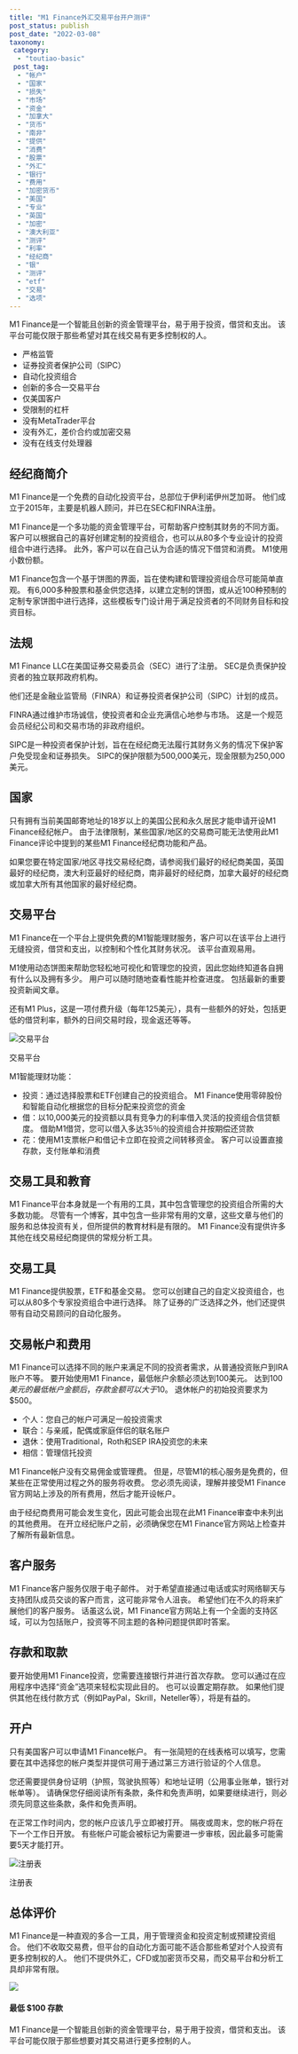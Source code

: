 ```yaml
---
title: "M1 Finance外汇交易平台开户测评"
post_status: publish
post_date: "2022-03-08"
taxonomy:
 category: 
  - "toutiao-basic"
 post_tag: 
  - "帐户"
  - "国家"
  - "损失"
  - "市场"
  - "资金"
  - "加拿大"
  - "货币"
  - "南非"
  - "提供"
  - "消费"
  - "股票"
  - "外汇"
  - "银行"
  - "费用"
  - "加密货币"
  - "美国"
  - "专业"
  - "英国"
  - "加密"
  - "澳大利亚"
  - "测评"
  - "利率"
  - "经纪商"
  - "银"
  - "测评"
  - "etf"
  - "交易"
  - "选项"
---
```


M1 Finance是一个智能且创新的资金管理平台，易于用于投资，借贷和支出。 该平台可能仅限于那些希望对其在线交易有更多控制权的人。
- 严格监管
- 证券投资者保护公司（SIPC）
- 自动化投资组合
- 创新的多合一交易平台
- 仅美国客户
- 受限制的杠杆
- 没有MetaTrader平台
- 没有外汇，差价合约或加密交易
- 没有在线支付处理器


## 经纪商简介

M1 Finance是一个免费的自动化投资平台，总部位于伊利诺伊州芝加哥。 他们成立于2015年，主要是机器人顾问，并已在SEC和FINRA注册。

M1 Finance是一个多功能的资金管理平台，可帮助客户控制其财务的不同方面。 客户可以根据自己的喜好创建定制的投资组合，也可以从80多个专业设计的投资组合中进行选择。 此外，客户可以在自己认为合适的情况下借贷和消费。 M1使用小数份额。

M1 Finance包含一个基于饼图的界面，旨在使构建和管理投资组合尽可能简单直观。 有6,000多种股票和基金供您选择，以建立定制的饼图，或从近100种预制的定制专家饼图中进行选择，这些模板专门设计用于满足投资者的不同财务目标和投资目标。

## 法规

M1 Finance LLC在美国证券交易委员会（SEC）进行了注册。 SEC是负责保护投资者的独立联邦政府机构。

他们还是金融业监管局（FINRA）和证券投资者保护公司（SIPC）计划的成员。

FINRA通过维护市场诚信，使投资者和企业充满信心地参与市场。 这是一个规范会员经纪公司和交易市场的非政府组织。

SIPC是一种投资者保护计划，旨在在经纪商无法履行其财务义务的情况下保护客户免受现金和证券损失。 SIPC的保护限额为500,000美元，现金限额为250,000美元。

## 国家

只有拥有当前美国邮寄地址的18岁以上的美国公民和永久居民才能申请开设M1 Finance经纪帐户。 由于法律限制，某些国家/地区的交易商可能无法使用此M1 Finance评论中提到的某些M1 Finance经纪商功能和产品。

如果您要在特定国家/地区寻找交易经纪商，请参阅我们最好的经纪商美国，英国最好的经纪商，澳大利亚最好的经纪商，南非最好的经纪商，加拿大最好的经纪商或加拿大所有其他国家的最好经纪商。

## 交易平台

M1 Finance在一个平台上提供免费的M1智能理财服务，客户可以在该平台上进行无缝投资，借贷和支出，以控制和个性化其财务状况。 该平台直观易用。

M1使用动态饼图来帮助您轻松地可视化和管理您的投资，因此您始终知道各自拥有什么以及拥有多少。 用户可以随时随地查看性能并检查进度。 包括最新的重要投资新闻文章。

还有M1 Plus，这是一项付费升级（每年125美元），具有一些额外的好处，包括更低的借贷利率，额外的日间交易时段，现金返还等等。

![交易平台](https://cdn.fendou.la/funstoutiao/2020/10/M1-Finance-Trading-Platforms-480x1024.png "交易平台")

交易平台

M1智能理财功能：
- 投资：通过选择股票和ETF创建自己的投资组合。 M1 Finance使用零碎股份和智能自动化根据您的目标分配来投资您的资金
- 借：以10,000美元的投资额以具有竞争力的利率借入灵活的投资组合信贷额度。 借助M1借贷，您可以借入多达35％的投资组合并按期偿还贷款
- 花：使用M1支票帐户和借记卡立即在投资之间转移资金。 客户可以设置直接存款，支付账单和消费

## 交易工具和教育

M1 Finance平台本身就是一个有用的工具，其中包含管理您的投资组合所需的大多数功能。 尽管有一个博客，其中包含一些非常有用的文章，这些文章与他们的服务和总体投资有关，但所提供的教育材料是有限的。 M1 Finance没有提供许多其他在线交易经纪商提供的常规分析工具。

## 交易工具

M1 Finance提供股票，ETF和基金交易。 您可以创建自己的自定义投资组合，也可以从80多个专家投资组合中进行选择。 除了证券的广泛选择之外，他们还提供带有自动交易顾问的自动化服务。

## 交易帐户和费用

M1 Finance可以选择不同的账户来满足不同的投资者需求，从普通投资账户到IRA账户不等。 要开始使用M1 Finance，最低帐户余额必须达到100美元。 达到$100美元的最低帐户金额后，存款金额可以大于$10。 退休帐户的初始投资要求为$500。
- 个人：您自己的帐户可满足一般投资需求
- 联合：与亲戚，配偶或家庭伴侣的联名账户
- 退休：使用Traditional，Roth和SEP IRA投资您的未来
- 相信：管理信托投资

M1 Finance帐户没有交易佣金或管理费。 但是，尽管M1的核心服务是免费的，但某些在正常使用过程之外的服务将收费。 您必须先阅读，理解并接受M1 Finance官方网站上涉及的所有费用，然后才能开设帐户。

由于经纪商费用可能会发生变化，因此可能会出现在此M1 Finance审查中未列出的其他费用。 在开立经纪账户之前，必须确保您在M1 Finance官方网站上检查并了解所有最新信息。

## 客户服务

M1 Finance客户服务仅限于电子邮件。 对于希望直接通过电话或实时网络聊天与支持团队成员交谈的客户而言，这可能非常令人沮丧。 希望他们在不久的将来扩展他们的客户服务。 话虽这么说，M1 Finance官方网站上有一个全面的支持区域，可以为包括账户，投资等不同主题的各种问题提供即时答案。

## 存款和取款

要开始使用M1 Finance投资，您需要连接银行并进行首次存款。 您可以通过在应用程序中选择“资金”选项来轻松实现此目的。 也可以设置定期存款。 如果他们提供其他在线付款方式（例如PayPal，Skrill，Neteller等），将是有益的。

## 开户

只有美国客户可以申请M1 Finance帐户。 有一张简短的在线表格可以填写，您需要在其中选择您的帐户类型并提供可用于通过第三方进行验证的个人信息。

您还需要提供身份证明（护照，驾驶执照等）和地址证明（公用事业账单，银行对帐单等）。 请确保您仔细阅读所有条款，条件和免责声明，如果要继续进行，则必须先同意这些条款，条件和免责声明。

在正常工作时间内，您的帐户应该几乎立即被打开。 隔夜或周末，您的帐户将在下一个工作日开放。 有些帐户可能会被标记为需要进一步审核，因此最多可能需要5天才能打开。

![注册表](https://cdn.fendou.la/funstoutiao/2020/10/M1-Finance-Registration-Form.png "注册表")

注册表

## 总体评价

M1 Finance是一种直观的多合一工具，用于管理资金和投资定制或预建投资组合。 他们不收取交易费，但平台的自动化方面可能不适合那些希望对个人投资有更多控制权的人。 他们不提供外汇，CFD或加密货币交易，而交易平台和分析工具却非常有限。

![](https://cdn.fendou.la/funstoutiao/2020/10/M1-Finance-Logo.png)

#### 最低 $100 存款

M1 Finance是一个智能且创新的资金管理平台，易于用于投资，借贷和支出。 该平台可能仅限于那些想要对其交易进行更多控制的人。
